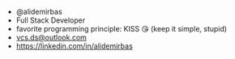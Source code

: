 - @alidemirbas
- Full Stack Developer
- favorite programming principle: KISS 😘 (keep it simple, stupid)
- vcs.ds@outlook.com
- https://linkedin.com/in/alidemirbas

